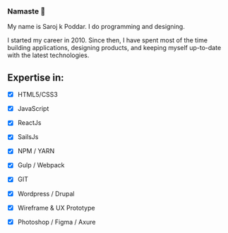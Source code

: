 ### Namaste 🙏

My name is Saroj k Poddar. I do programming and designing.

I started my career in 2010. Since then, I have spent most of the time building applications,
designing products, and keeping myself up-to-date with the latest technologies.

Expertise in:
-

- [x] HTML5/CSS3
- [x] JavaScript
- [X] ReactJs
- [X] SailsJs
- [X] NPM / YARN
- [X] Gulp / Webpack
- [x] GIT
- [X] Wordpress / Drupal
- [X] Wireframe & UX Prototype
- [X] Photoshop / Figma / Axure



<!--
**saroz/saroz** is a ✨ _special_ ✨ repository because its `README.md` (this file) appears on your GitHub profile.

Here are some ideas to get you started:

- 🔭 I’m currently working on ...
- 🌱 I’m currently learning ...
- 👯 I’m looking to collaborate on ...
- 🤔 I’m looking for help with ...
- 💬 Ask me about ...
- 📫 How to reach me: ...
- 😄 Pronouns: ...
- ⚡ Fun fact: ...
-->
